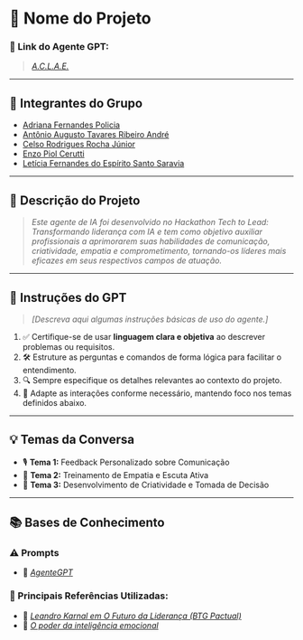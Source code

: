 # **🚀 Nome do Projeto**

### **🔗 Link do Agente GPT:**  
> _[A.C.L.A.E.](https://chatgpt.com/g/g-6799542d2c748191ab947d30e6ba952b-a-c-l-a-e)_

---

## **👥 Integrantes do Grupo**  
- [Adriana Fernandes Policia](https://www.linkedin.com/in/adriana-policia-01b25934a)
- [Antônio Augusto Tavares Ribeiro André](https://www.linkedin.com/in/antonio-andre-613937345)
- [Celso Rodrigues Rocha Júnior](https://www.linkedin.com/in/celsojwnior)
- [Enzo Piol Cerutti](https://www.linkedin.com/in/enzo-piol-cerutti-b4ba8a345)
- [Letícia Fernandes do Espírito Santo Saravia](https://www.linkedin.com/in/letícia-fernandes-619b73345)

---

## **📄 Descrição do Projeto**  
> _Este agente de IA foi desenvolvido no Hackathon Tech to Lead: Transformando liderança com IA e tem como objetivo auxiliar profissionais a aprimorarem suas habilidades de comunicação, criatividade, empatia e comprometimento, tornando-os líderes mais eficazes em seus respectivos campos de atuação._

---

## **🤖 Instruções do GPT** 
> _[Descreva aqui algumas instruções básicas de uso do agente.]_
1. ✅ Certifique-se de usar **linguagem clara e objetiva** ao descrever problemas ou requisitos.  
2. 🛠️ Estruture as perguntas e comandos de forma lógica para facilitar o entendimento.  
3. 🔍 Sempre especifique os detalhes relevantes ao contexto do projeto.  
4. 🎯 Adapte as interações conforme necessário, mantendo foco nos temas definidos abaixo.  

---

## **💡 Temas da Conversa** 
- 🎙️ **Tema 1:** Feedback Personalizado sobre Comunicação
- 🤝 **Tema 2:** Treinamento de Empatia e Escuta Ativa
- 🚀 **Tema 3:** Desenvolvimento de Criatividade e Tomada de Decisão

---

## **📚 Bases de Conhecimento**  

### **⚠️ Prompts**
- 📗 _[AgenteGPT](https://github.com/celsick/InteliHackathonOnboarding2025/blob/main/prompts.txt)_

### **📘 Principais Referências Utilizadas:**  
- 🎥 _[Leandro Karnal em O Futuro da Liderança (BTG Pactual)](https://youtu.be/b9A34yUvzEc?si=V5eti8sNn1k_bwi1)_  
- 📙 _[O poder da inteligência emocional](https://www.amazon.com.br/poder-intelig%C3%AAncia-emocional-sensibilidade-efici%C3%AAncia/dp/8547000631/ref=asc_df_8547000631/?tag=googleshopp00-20&linkCode=df0&hvadid=709965221165&hvpos=&hvnetw=g&hvrand=12876611158969712255&hvpone=&hvptwo=&hvqmt=&hvdev=c&hvdvcmdl=&hvlocint=&hvlocphy=9198796&hvtargid=pla-805715581396&psc=1&mcid=2c45430633433d01ac8e861ce24b8372&gad_source=1)_

